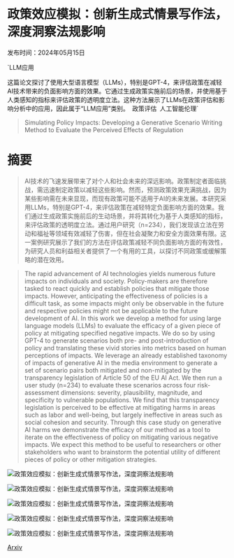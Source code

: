 # 政策效应模拟：创新生成式情景写作法，深度洞察法规影响

发布时间：2024年05月15日

`LLM应用

这篇论文探讨了使用大型语言模型（LLMs），特别是GPT-4，来评估政策在减轻AI技术带来的负面影响方面的效果。它通过生成政策实施前后的场景，并使用基于人类感知的指标来评估政策的透明度立法。这种方法展示了LLMs在政策评估和影响分析中的应用，因此属于“LLM应用”类别。` `政策评估` `人工智能伦理`

> Simulating Policy Impacts: Developing a Generative Scenario Writing Method to Evaluate the Perceived Effects of Regulation

# 摘要

> AI技术的飞速发展带来了对个人和社会未来的深远影响。政策制定者面临挑战，需迅速制定政策以减轻这些影响。然而，预测政策效果充满挑战，因为某些影响需在未来显现，而现有政策可能不适用于AI的未来发展。本研究采用LLMs，特别是GPT-4，来评估政策在减轻特定负面影响方面的效果。我们通过生成政策实施前后的生动场景，并将其转化为基于人类感知的指标，来评估政策的透明度立法。通过用户研究（n=234），我们发现该立法在劳动和福祉等领域有效减轻了伤害，但在社会凝聚力和安全方面效果有限。这一案例研究展示了我们的方法在评估政策减轻不同负面影响方面的有效性，为研究人员和利益相关者提供了一个有用的工具，以探讨不同政策或缓解策略的潜在效用。

> The rapid advancement of AI technologies yields numerous future impacts on individuals and society. Policy-makers are therefore tasked to react quickly and establish policies that mitigate those impacts. However, anticipating the effectiveness of policies is a difficult task, as some impacts might only be observable in the future and respective policies might not be applicable to the future development of AI. In this work we develop a method for using large language models (LLMs) to evaluate the efficacy of a given piece of policy at mitigating specified negative impacts. We do so by using GPT-4 to generate scenarios both pre- and post-introduction of policy and translating these vivid stories into metrics based on human perceptions of impacts. We leverage an already established taxonomy of impacts of generative AI in the media environment to generate a set of scenario pairs both mitigated and non-mitigated by the transparency legislation of Article 50 of the EU AI Act. We then run a user study (n=234) to evaluate these scenarios across four risk-assessment dimensions: severity, plausibility, magnitude, and specificity to vulnerable populations. We find that this transparency legislation is perceived to be effective at mitigating harms in areas such as labor and well-being, but largely ineffective in areas such as social cohesion and security. Through this case study on generative AI harms we demonstrate the efficacy of our method as a tool to iterate on the effectiveness of policy on mitigating various negative impacts. We expect this method to be useful to researchers or other stakeholders who want to brainstorm the potential utility of different pieces of policy or other mitigation strategies.

![政策效应模拟：创新生成式情景写作法，深度洞察法规影响](../../../paper_images/2405.09679/flow_diagram.png)

![政策效应模拟：创新生成式情景写作法，深度洞察法规影响](../../../paper_images/2405.09679/bar_chart_newlabels.png)

![政策效应模拟：创新生成式情景写作法，深度洞察法规影响](../../../paper_images/2405.09679/S.png)

![政策效应模拟：创新生成式情景写作法，深度洞察法规影响](../../../paper_images/2405.09679/s_prime.png)

![政策效应模拟：创新生成式情景写作法，深度洞察法规影响](../../../paper_images/2405.09679/heatmap_purple_borders.png)

[Arxiv](https://arxiv.org/abs/2405.09679)